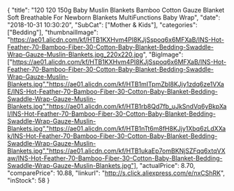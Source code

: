 {
	"title": "120 120 150g Baby Muslin Blankets Bamboo Cotton Gauze Blanket Soft Breathable For Newborn Blankets MultiFunctions Baby Wrap",
	"date": "2018-10-31 10:30:20",
	"SubCat": ["Mother & Kids"],
	"categories": ["Bedding"],
	"thumbnailImage": "https://ae01.alicdn.com/kf/HTB1KXHvm4PI8KJjSspoq6x6MFXaB/INS-Hot-Feather-70-Bamboo-Fiber-30-Cotton-Baby-Blanket-Bedding-Swaddle-Wrap-Gauze-Muslin-Blankets.jpg_220x220.jpg",
	"BigImage": ["https://ae01.alicdn.com/kf/HTB1KXHvm4PI8KJjSspoq6x6MFXaB/INS-Hot-Feather-70-Bamboo-Fiber-30-Cotton-Baby-Blanket-Bedding-Swaddle-Wrap-Gauze-Muslin-Blankets.jpg","https://ae01.alicdn.com/kf/HTB1mITpmZbI8KJjy1zdq6ze1VXaE/INS-Hot-Feather-70-Bamboo-Fiber-30-Cotton-Baby-Blanket-Bedding-Swaddle-Wrap-Gauze-Muslin-Blankets.jpg","https://ae01.alicdn.com/kf/HTB1rb8Qd7fb_uJkSndVq6yBkpXaI/INS-Hot-Feather-70-Bamboo-Fiber-30-Cotton-Baby-Blanket-Bedding-Swaddle-Wrap-Gauze-Muslin-Blankets.jpg","https://ae01.alicdn.com/kf/HTB1nTt6m8fH8KJjy1Xbq6zLdXXak/INS-Hot-Feather-70-Bamboo-Fiber-30-Cotton-Baby-Blanket-Bedding-Swaddle-Wrap-Gauze-Muslin-Blankets.jpg","https://ae01.alicdn.com/kf/HTB1ukaEp7omBKNjSZFqq6xtqVXaw/INS-Hot-Feather-70-Bamboo-Fiber-30-Cotton-Baby-Blanket-Bedding-Swaddle-Wrap-Gauze-Muslin-Blankets.jpg"],
	"actualPrice": 8.70,
	"comparePrice": 10.88,
	"linkurl": "http://s.click.aliexpress.com/e/nxCShRK",
	"inStock": 58
}
